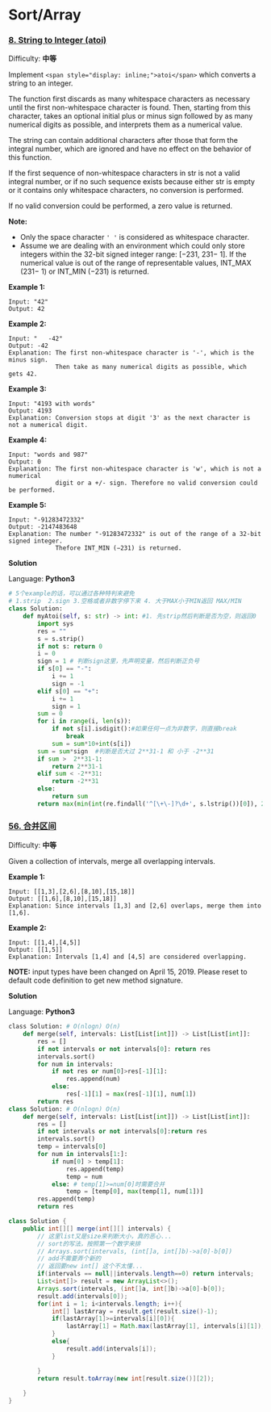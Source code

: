 # Sort/Array



### [8. String to Integer \(atoi\)](https://leetcode-cn.com/problems/string-to-integer-atoi/)

Difficulty: **中等**

Implement `<span style="display: inline;">atoi</span>` which converts a string to an integer.

The function first discards as many whitespace characters as necessary until the first non-whitespace character is found. Then, starting from this character, takes an optional initial plus or minus sign followed by as many numerical digits as possible, and interprets them as a numerical value.

The string can contain additional characters after those that form the integral number, which are ignored and have no effect on the behavior of this function.

If the first sequence of non-whitespace characters in str is not a valid integral number, or if no such sequence exists because either str is empty or it contains only whitespace characters, no conversion is performed.

If no valid conversion could be performed, a zero value is returned.

**Note:**

* Only the space character `' '` is considered as whitespace character.
* Assume we are dealing with an environment which could only store integers within the 32-bit signed integer range: \[−231,  231− 1\]. If the numerical value is out of the range of representable values, INT\_MAX \(231− 1\) or INT\_MIN \(−231\) is returned.

**Example 1:**

```text
Input: "42"
Output: 42
```

**Example 2:**

```text
Input: "   -42"
Output: -42
Explanation: The first non-whitespace character is '-', which is the minus sign.
             Then take as many numerical digits as possible, which gets 42.
```

**Example 3:**

```text
Input: "4193 with words"
Output: 4193
Explanation: Conversion stops at digit '3' as the next character is not a numerical digit.
```

**Example 4:**

```text
Input: "words and 987"
Output: 0
Explanation: The first non-whitespace character is 'w', which is not a numerical 
             digit or a +/- sign. Therefore no valid conversion could be performed.
```

**Example 5:**

```text
Input: "-91283472332"
Output: -2147483648
Explanation: The number "-91283472332" is out of the range of a 32-bit signed integer.
             Thefore INT_MIN (−231) is returned.
```

**Solution**

Language: **Python3**

```python
# 5个example的话，可以通过各种特判来避免
# 1.strip  2.sign 3.空格或者非数字停下来 4. 大于MAX小于MIN返回 MAX/MIN​
class Solution:
    def myAtoi(self, s: str) -> int: #1. 先strip然后判断是否为空，则返回0
        import sys
        res = ""
        s = s.strip()
        if not s: return 0
        i = 0
        sign = 1 # 判断sign这里，先声明变量，然后判断正负号
        if s[0] == "-":
            i += 1
            sign = -1
        elif s[0] == "+":
            i += 1
            sign = 1 
        sum = 0 
        for i in range(i, len(s)):
            if not s[i].isdigit():#如果任何一点为非数字，则直接break
                break
            sum = sum*10+int(s[i])
        sum = sum*sign  #判断是否大过 2**31-1 和 小于 -2**31 
        if sum >  2**31-1:
            return 2**31-1
        elif sum < -2**31:
            return -2**31
        else:
            return sum 
        return max(min(int(re.findall('^[\+\-]?\d+', s.lstrip())[0]), 2**31 - 1), -2**31)
```

### [56. 合并区间](https://leetcode-cn.com/problems/merge-intervals/)

Difficulty: **中等**

Given a collection of intervals, merge all overlapping intervals.

**Example 1:**

```text
Input: [[1,3],[2,6],[8,10],[15,18]]
Output: [[1,6],[8,10],[15,18]]
Explanation: Since intervals [1,3] and [2,6] overlaps, merge them into [1,6].
```

**Example 2:**

```text
Input: [[1,4],[4,5]]
Output: [[1,5]]
Explanation: Intervals [1,4] and [4,5] are considered overlapping.
```

**NOTE:** input types have been changed on April 15, 2019. Please reset to default code definition to get new method signature.

**Solution**

Language: **Python3**

```python
​class Solution: # O(nlogn) O(n)
    def merge(self, intervals: List[List[int]]) -> List[List[int]]:
        res = []
        if not intervals or not intervals[0]: return res 
        intervals.sort()
        for num in intervals:
            if not res or num[0]>res[-1][1]:
                res.append(num)
            else:
                res[-1][1] = max(res[-1][1], num[1])
        return res
class Solution: # O(nlogn) O(n)
    def merge(self, intervals: List[List[int]]) -> List[List[int]]:
        res = []
        if not intervals or not intervals[0]:return res 
        intervals.sort()
        temp = intervals[0]
        for num in intervals[1:]:
            if num[0] > temp[1]:
                res.append(temp)
                temp = num 
            else: # temp[1]>=num[0]时需要合并
                temp = [temp[0], max(temp[1], num[1])]
        res.append(temp)
        return res
```

```java
class Solution {
    public int[][] merge(int[][] intervals) {
        // 这里list又是size来判断大小，真的恶心...
        // sort的写法，按照第一个数字来排 
        // Arrays.sort(intervals, (int[]a, int[]b)->a[0]-b[0])
        // add不需要弄个新的
        // 返回要new int[] 这个不太懂...
        if(intervals == null||intervals.length==0) return intervals;
        List<int[]> result = new ArrayList<>();
        Arrays.sort(intervals, (int[]a, int[]b)->a[0]-b[0]);
        result.add(intervals[0]);
        for(int i = 1; i<intervals.length; i++){
            int[] lastArray = result.get(result.size()-1);
            if(lastArray[1]>=intervals[i][0]){
                lastArray[1] = Math.max(lastArray[1], intervals[i][1]);
            }
            else{
                result.add(intervals[i]);
            }

        }
        return result.toArray(new int[result.size()][2]);
    
    }
}
```

